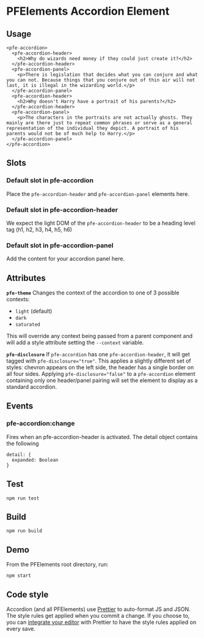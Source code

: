 # PFElements Accordion Element

## Usage

```
<pfe-accordion>
  <pfe-accordion-header>
    <h2>Why do wizards need money if they could just create it?</h2>
  </pfe-accordion-header>
  <pfe-accordion-panel>
    <p>There is legislation that decides what you can conjure and what you can not. Because things that you conjure out of thin air will not last, it is illegal in the wizarding world.</p>
  </pfe-accordion-panel>
  <pfe-accordion-header>
    <h2>Why doesn't Harry have a portrait of his parents?</h2>
  </pfe-accordion-header>
  <pfe-accordion-panel>
    <p>The characters in the portraits are not actually ghosts. They mainly are there just to repeat common phrases or serve as a general representation of the individual they depict. A portrait of his parents would not be of much help to Harry.</p>
  </pfe-accordion-panel>
</pfe-accordion>
```

## Slots

### Default slot in pfe-accordion

Place the `pfe-accordion-header` and `pfe-accordion-panel` elements here.

### Default slot in pfe-accordion-header

We expect the light DOM of the `pfe-accordion-header` to be a heading level tag
(h1, h2, h3, h4, h5, h6)

### Default slot in pfe-accordion-panel

Add the content for your accordion panel here.

## Attributes

**`pfe-theme`**
Changes the context of the accordion to one of 3 possible contexts:
- `light` (default)
- `dark`
- `saturated`

This will override any context being passed from a parent component and will add a style attribute setting the `--context` variable.

**`pfe-disclosure`**
If `pfe-accordion` has one `pfe-accordion-header`, it will get tagged with `pfe-disclosure="true"`. This applies a slightly different set of styles: chevron appears on the left side, the header has a single border on all four sides. Applying `pfe-disclosure="false"` to a `pfe-accordion` element containing only one header/panel pairing will set the element to display as a standard accordion.

## Events

### pfe-accordion:change

Fires when an pfe-accordion-header is activated. The detail object contains the
following

```
detail: {
  expanded: Boolean
}
```

## Test

    npm run test

## Build

    npm run build

## Demo

From the PFElements root directory, run:

    npm start

## Code style

Accordion (and all PFElements) use [Prettier][prettier] to auto-format JS and JSON. The style rules get applied when you commit a change. If you choose to, you can [integrate your editor][prettier-ed] with Prettier to have the style rules applied on every save.

[prettier]: https://github.com/prettier/prettier/
[prettier-ed]: https://github.com/prettier/prettier/#editor-integration
[web-component-tester]: https://github.com/Polymer/web-component-tester
